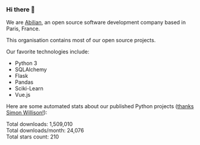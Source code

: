 ### Hi there 👋

We are [Abilian](https://abilian.com/), an open source software development company based in Paris, France.

This organisation contains most of our open source projects.

Our favorite technologies include:

- Python 3
- SQLAlchemy
- Flask
- Pandas
- Sciki-Learn
- Vue.js

Here are some automated stats about our published Python projects
([thanks Simon Willison!][sw-post]):

<!--marker-->
Total downloads: 1,509,010<br>
Total downloads/month: 24,076<br>
Total stars count: 210
<!--end-->

[sw-post]: https://simonwillison.net/2020/Jul/10/self-updating-profile-readme/